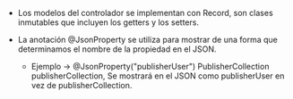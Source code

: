 - Los modelos del controlador se implementan con Record, son clases inmutables que incluyen los getters y los setters.

- La anotación @JsonProperty se utiliza para mostrar de una forma que determinamos el nombre de la propiedad en el JSON.
  - Ejemplo -> @JsonProperty("publisherUser") PublisherCollection publisherCollection,
    Se mostrará en el JSON como publisherUser en vez de publisherCollection.
